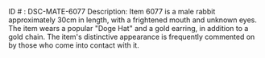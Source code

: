 ID # : DSC-MATE-6077
Description: Item 6077 is a male rabbit approximately 30cm in length, with a frightened mouth and unknown eyes. The item wears a popular "Doge Hat" and a gold earring, in addition to a gold chain. The item's distinctive appearance is frequently commented on by those who come into contact with it.